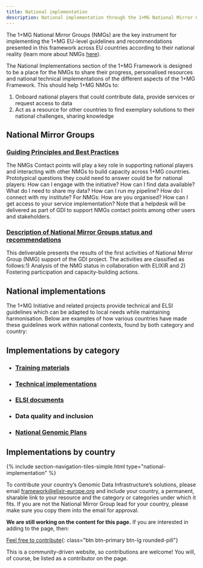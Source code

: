 ```yaml
---
title: National implementation
description: National implementation through the 1+MG National Mirror Groups (NMGs)
---
```

The 1+MG National Mirror Groups (NMGs) are the key instrument for implementing the 1+MG EU-level guidelines and recommendations presented in this framework across EU countries according to their national reality (learn more about NMGs <a href="https://zenodo.org/record/5018535">here<a>). 

The National Implementations section of the 1+MG Framework is designed to be a place for the NMGs to share their progress, personalised resources and national technical implementations of the different aspects of the 1+MG Framework. This should help 1+MG NMGs to: 
1) Onboard national players that could contribute data, provide services or request access to data
2) Act as a resource for other countries to find exemplary solutions to their national challenges, sharing knowledge

## National Mirror Groups

### [Guiding Principles and Best Practices](https://zenodo.org/records/10058201)

The NMGs Contact points will play a key role in supporting national players and interacting with other NMGs to build capacity across 1+MG countries. Prototypical questions they could need to answer could be for national players: How can I engage with the initiative? How can I find data available? What do I need to share my data? How can I run my pipeline? How do I connect with my institute? For NMGs: How are you organised? How can I get access to your service implementation? Note that a helpdesk will be delivered as part of GDI to support NMGs contact points among other users and stakeholders.

### [Description of National Mirror Groups status and recommendations](https://zenodo.org/records/14001481)

This deliverable presents the results of the first activities of National Mirror Group (NMG) support of the GDI project. The activities are classified as follows:1) Analysis of the NMG status in collaboration with ELIXIR and 2) Fostering participation and capacity-building actions. 

## National implementations

The 1+MG Initiative and related projects provide technical and ELSI guidelines which can be adapted to local needs while maintaining harmonisation. Below are examples of how various countries have made these guidelines work within national contexts, found by both category and country:

## Implementations by category

* ### <a href="{{'/training-materials' | relative_url}}">Training materials</a>
* ### <a href="{{'/technical-implementation' | relative_url}}">Technical implementations</a>
* ### <a href="{{'/elsi-documents' | relative_url}}">ELSI documents</a>
* ### Data quality and inclusion
* ### <a href="{{'/national-genomic-plans' | relative_url}}">National Genomic Plans</a>

## Implementations by country
{% include section-navigation-tiles-simple.html type="national-implementation" %}

To contribute your country’s Genomic Data Infrastructure’s solutions, please email [framework@elixir-europe.org](mailto:framework@elixir-europe.org) and include your country, a permanent, sharable link to your resource and the category or categories under which it fits.  If you are not the National Mirror Group lead for your country, please make sure you copy them into the email for approval.

**We are still working on the content for this page.** If you are interested in adding to the page, then:

[Feel free to contribute](how_to_contribute){: class="btn btn-primary btn-lg rounded-pill"}

This is a community-driven website, so contributions are welcome! You will, of course, be listed as a contributor on the page.
